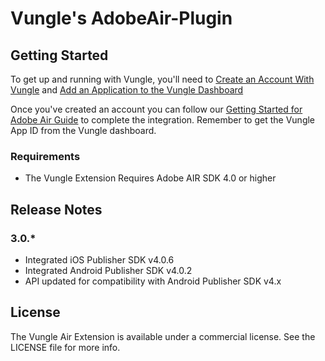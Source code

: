 # Vungle's AdobeAir-Plugin

## Getting Started
To get up and running with Vungle, you'll need to [Create an Account With Vungle](https://v.vungle.com/dashboard) and [Add an Application to the Vungle Dashboard](https://support.vungle.com/hc/en-us/articles/210468678)

Once you've created an account you can follow our [Getting Started for Adobe Air Guide](https://support.vungle.com/hc/en-us/articles/204755040-Get-Started-with-Vungle-Adobe-Air) to complete the integration. Remember to get the Vungle App ID from the Vungle dashboard.

### Requirements
* The Vungle Extension Requires Adobe AIR SDK 4.0 or higher

## Release Notes
### 3.0.*
* Integrated iOS Publisher SDK v4.0.6
* Integrated Android Publisher SDK v4.0.2
* API updated for compatibility with Android Publisher SDK v4.x

## License
The Vungle Air Extension is available under a commercial license. See the LICENSE file for more info.
